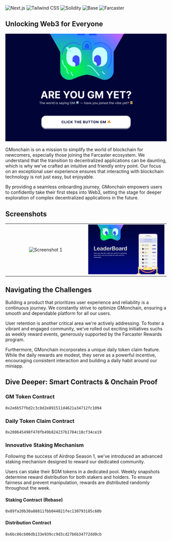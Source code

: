 ![Next.js](https://img.shields.io/badge/Next.js-black?style=for-the-badge&logo=next.js&logoColor=white) ![Tailwind CSS](https://img.shields.io/badge/Tailwind_CSS-38B2AC?style=for-the-badge&logo=tailwind-css&logoColor=white) ![Solidity](https://img.shields.io/badge/Solidity-363636?style=for-the-badge&logo=solidity&logoColor=white) ![Base](https://img.shields.io/badge/Base-0000ff?style=for-the-badge&logo=https://encrypted-tbn0.gstatic.com/images?q=tbn:ANd9GcTwJ7z1Pbx9cxNP64jV1fzalAqO3bQpi67uZg&s&logoColor=white) ![Farcaster](https://img.shields.io/badge/Farcaster-855DCD?style=for-the-badge&logo=farcaster&logoColor=white)

## Unlocking Web3 for Everyone

![GMonchain Banner](Banner/banner.png)

GMonchain is on a mission to simplify the world of blockchain for newcomers, especially those joining the Farcaster ecosystem. We understand that the transition to decentralized applications can be daunting, which is why we've crafted an intuitive and friendly entry point. Our focus on an exceptional user experience ensures that interacting with blockchain technology is not just easy, but enjoyable.

By providing a seamless onboarding journey, GMonchain empowers users to confidently take their first steps into Web3, setting the stage for deeper exploration of complex decentralized applications in the future.

## Screenshots

<table style="width:100%">
  <tr>
    <td style="width:50%; text-align:center;">
      <img src="Banner/image-1.png" alt="Screenshot 1" style="width:100%;">
    </td>
    <td style="width:50%; text-align:center;">
      <img src="Banner/image-2.png" alt="Screenshot 2" style="width:100%;">
    </td>
  </tr>
</table>

## Navigating the Challenges

Building a product that prioritizes user experience and reliability is a continuous journey. We constantly strive to optimize GMonchain, ensuring a smooth and dependable platform for all our users.

User retention is another critical area we're actively addressing. To foster a vibrant and engaged community, we've rolled out exciting initiatives suchs as weekly reward events, generously supported by the Farcaster Rewards program.

Furthermore, GMonchain incorporates a unique daily token claim feature. While the daily rewards are modest, they serve as a powerful incentive, encouraging consistent interaction and building a daily habit around our miniapp.

## Dive Deeper: Smart Contracts & Onchain Proof

### GM Token Contract
```
0x2e6b57fbd2c3c8d2e891511d4621a34712fc1094
```

### Daily Token Claim Contract
```
0x208645498f470fb49b824237b1784c18cf34ce19
```

### Innovative Staking Mechanism

Following the success of Airdrop Season 1, we've introduced an advanced staking mechanism designed to reward our dedicated community.

Users can stake their \$GM tokens in a dedicated pool. Weekly snapshots determine reward distribution for both stakers and holders. To ensure fairness and prevent manipulation, rewards are distributed randomly throughout the week.

#### Staking Contract (Rebase)
```
0x89fa20b30a88811fbb044821fec130793185c60b
```

#### Distribution Contract
```
0x6bc86cb06db133e939cc9d3cd27b6b34772dd0cb
```
